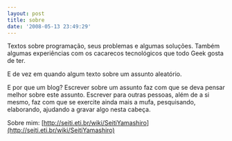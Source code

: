 ```yaml
---
layout: post
title: sobre
date: '2008-05-13 23:49:29'
---
```



Textos sobre programação, seus problemas e algumas soluções. Também algumas experiências com os cacarecos tecnológicos que todo Geek gosta de ter.

E de vez em quando algum texto sobre um assunto aleatório.

E por que um blog? Escrever sobre um assunto faz com que se deva pensar melhor sobre este assunto. Escrever para outras pessoas, além de a si mesmo, faz com que se exercite ainda mais a mufa, pesquisando, elaborando, ajudando a gravar algo nesta cabeça.

Sobre mim: [http://seiti.eti.br/wiki/SeitiYamashiro](http://seiti.eti.br/wiki/SeitiYamashiro)


